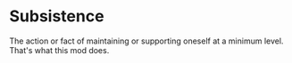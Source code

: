 # Subsistence
The action or fact of maintaining or supporting oneself at a minimum level. That's what this mod does.
